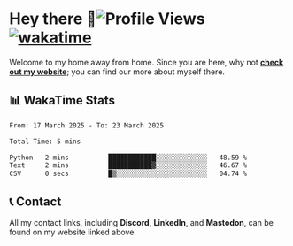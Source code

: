 # Hey there :wave:![Profile Views](https://komarev.com/ghpvc/?username=skifli) [![wakatime](https://wakatime.com/badge/user/b4317b02-0c6d-457b-82a4-a448b8a8d1df.svg)](https://wakatime.com/@b4317b02-0c6d-457b-82a4-a448b8a8d1df)

Welcome to my home away from home. Since you are here, why not [**check out my website**](https://skifli.github.io); you can find our more about myself there.

## 📊 WakaTime Stats

<!--START_SECTION:waka-->

```txt
From: 17 March 2025 - To: 23 March 2025

Total Time: 5 mins

Python   2 mins          ████████████░░░░░░░░░░░░░   48.59 %
Text     2 mins          ███████████▓░░░░░░░░░░░░░   46.67 %
CSV      0 secs          █▒░░░░░░░░░░░░░░░░░░░░░░░   04.74 %
```

<!--END_SECTION:waka-->

## 📞 Contact

All my contact links, including **Discord**, **LinkedIn**, and **Mastodon**, can be found on my website linked above.
